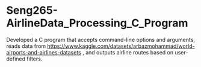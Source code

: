# Seng265-AirlineData_Processing_C_Program
Developed a C program that accepts command-line options and arguments, reads data from https://www.kaggle.com/datasets/arbazmohammad/world-airports-and-airlines-datasets , and outputs airline routes based on user-defined filters.
